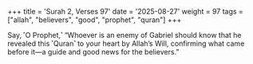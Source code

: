 +++
title = 'Surah 2, Verses 97'
date = '2025-08-27'
weight = 97
tags = ["allah", "believers", "good", "prophet", "quran"]
+++

Say, ˹O Prophet,˺ “Whoever is an enemy of Gabriel should know that he revealed this ˹Quran˺ to your heart by Allah’s Will, confirming what came before it—a guide and good news for the believers.”